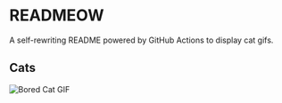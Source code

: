 # READMEOW

A self-rewriting README powered by GitHub Actions to display cat gifs.

## Cats

![Bored Cat GIF](https://media4.giphy.com/media/v1.Y2lkPTlhY2QwMmRhNzQ4N3d6MXl0Ym0yMDY4djhtamZmcTRnNzgydm5hbGQyejZlZHgzZyZlcD12MV9naWZzX3NlYXJjaCZjdD1n/mlvseq9yvZhba/200.gif)
